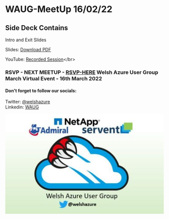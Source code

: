# WAUG-MeetUp 16/02/22

## Side Deck Contains

Intro and Exit Slides

Slides: [Download PDF](https://github.com/jonnychipz/WAUG-MeetUp/blob/master/2022-02-16/WAUG%20-%20Meetup%20Slides%2016-02-22.pdf)</br>

YouTube: [Recorded Session]((https://youtu.be/***))</br>

### RSVP - NEXT MEETUP - [RSVP-HERE](https://www.meetup.com/MSFT-Stack/events/284017257/) Welsh Azure User Group March Virtual Event - 16th March 2022

#### Don't forget to follow our socials: </br>

Twitter: [@welshazure](http://www.twitter.com/welshazure) </br>
Linkedin: [WAUG](https://www.linkedin.com/groups/13866357/)

![Logo](../logo.PNG)
